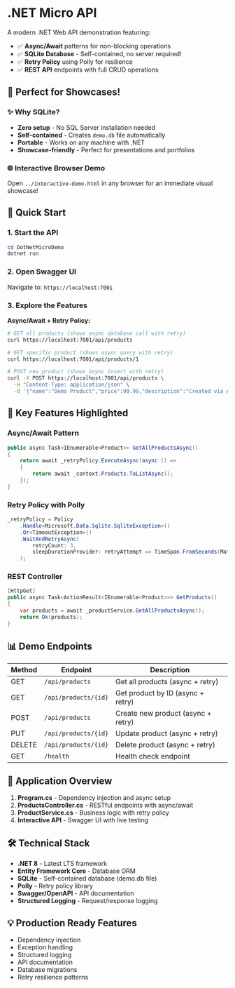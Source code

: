 # .NET Micro API

A modern .NET Web API demonstration featuring:

- ✅ **Async/Await** patterns for non-blocking operations
- ✅ **SQLite Database** - Self-contained, no server required!
- ✅ **Retry Policy** using Polly for resilience
- ✅ **REST API** endpoints with full CRUD operations

## 🎯 **Perfect for Showcases!**

### ✨ **Why SQLite?**

- **Zero setup** - No SQL Server installation needed
- **Self-contained** - Creates `demo.db` file automatically
- **Portable** - Works on any machine with .NET
- **Showcase-friendly** - Perfect for presentations and portfolios

### 🌐 **Interactive Browser Demo**

Open `../interactive-demo.html` in any browser for an immediate visual showcase!

## 🚀 Quick Start

### 1. Start the API

```powershell
cd DotNetMicroDemo
dotnet run
```

### 2. Open Swagger UI

Navigate to: `https://localhost:7001`

### 3. Explore the Features

**Async/Await + Retry Policy:**

```bash
# GET all products (shows async database call with retry)
curl https://localhost:7001/api/products

# GET specific product (shows async query with retry)
curl https://localhost:7001/api/products/1

# POST new product (shows async insert with retry)
curl -X POST https://localhost:7001/api/products \
  -H "Content-Type: application/json" \
  -d '{"name":"Demo Product","price":99.99,"description":"Created via API"}'
```

## 🔧 Key Features Highlighted

### Async/Await Pattern

```csharp
public async Task<IEnumerable<Product>> GetAllProductsAsync()
{
    return await _retryPolicy.ExecuteAsync(async () =>
    {
        return await _context.Products.ToListAsync();
    });
}
```

### Retry Policy with Polly

```csharp
_retryPolicy = Policy
    .Handle<Microsoft.Data.Sqlite.SqliteException>()
    .Or<TimeoutException>()
    .WaitAndRetryAsync(
        retryCount: 3,
        sleepDurationProvider: retryAttempt => TimeSpan.FromSeconds(Math.Pow(2, retryAttempt))
    );
```

### REST Controller

```csharp
[HttpGet]
public async Task<ActionResult<IEnumerable<Product>>> GetProducts()
{
    var products = await _productService.GetAllProductsAsync();
    return Ok(products);
}
```

## 📊 Demo Endpoints

| Method | Endpoint             | Description                        |
| ------ | -------------------- | ---------------------------------- |
| GET    | `/api/products`      | Get all products (async + retry)   |
| GET    | `/api/products/{id}` | Get product by ID (async + retry)  |
| POST   | `/api/products`      | Create new product (async + retry) |
| PUT    | `/api/products/{id}` | Update product (async + retry)     |
| DELETE | `/api/products/{id}` | Delete product (async + retry)     |
| GET    | `/health`            | Health check endpoint              |

## 🎯 Application Overview

1. **Program.cs** - Dependency injection and async setup
2. **ProductsController.cs** - RESTful endpoints with async/await
3. **ProductService.cs** - Business logic with retry policy
4. **Interactive API** - Swagger UI with live testing

## 🛠️ Technical Stack

- **.NET 8** - Latest LTS framework
- **Entity Framework Core** - Database ORM
- **SQLite** - Self-contained database (demo.db file)
- **Polly** - Retry policy library
- **Swagger/OpenAPI** - API documentation
- **Structured Logging** - Request/response logging

## 💡 Production Ready Features

- Dependency injection
- Exception handling
- Structured logging
- API documentation
- Database migrations
- Retry resilience patterns
